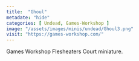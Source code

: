 ```yaml
---
title:  "Ghoul"
metadate: "hide"
categories: [ Undead, Games-Workshop ]
image: "/assets/images/minis/undead/Ghoul3.png"
visit: "https://games-workshop.com/"
---
```

Games Workshop Flesheaters Court miniature.